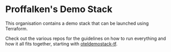 # Proffalken's Demo Stack

This organisation contains a demo stack that can be launched using Terraform.

Check out the various repos for the guidelines on how to run everything and how it all fits together, starting with [oteldemostack-tf](https://github.com/proffalkens-demo-stack/oteldemostack-tf).
